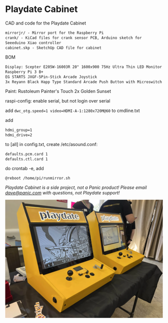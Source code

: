 # Playdate Cabinet
CAD and code for the Playdate Cabinet

	mirrorjr/ - Mirror port for the Raspberry Pi
	crank/ - KiCad files for crank sensor PCB, Arduino sketch for Seeeduino Xiao controller
	cabinet.skp - SketchUp CAD file for cabinet

BOM

	Display: Scepter ‎E205W-16003R 20" 1600x900 75Hz Ultra Thin LED Monitor
	Raspberry Pi 3 B+
	EG STARTS JXGF-5Pin-Stick Arcade Joystick
	3x Reyann Black Happ Type Standard Arcade Push Button with Microswitch

Paint: Rustoleum Painter's Touch 2x Golden Sunset

raspi-config: enable serial, but not login over serial

add `dwc_otg.speed=1 video=HDMI-A-1:1280x720M@60` to cmdline.txt

add

	hdmi_group=1
	hdmi_drive=2

to [all] in config.txt, create /etc/asound.conf:

	defaults.pcm.card 1
	defaults.ctl.card 1

do crontab -e, add

	@reboot /home/pi/runmirror.sh

_Playdate Cabinet is a side project, not a Panic product! Please email dave@panic.com with questions, not Playdate support!_

![Playdate cabinets at Fantastic Arcade 2024](IMG_8115.webp "Cabinets")
